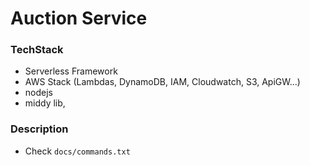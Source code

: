 # Auction Service

### TechStack
- Serverless Framework
- AWS Stack (Lambdas, DynamoDB, IAM, Cloudwatch, S3, ApiGW...)
- nodejs
- middy lib, 

### Description
 - Check `docs/commands.txt`

